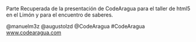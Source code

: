 Parte Recuperada de la presentación de CodeAragua para el taller de html5 en el Limón y para el encuentro de saberes.



@manuelm3z
@augustolzd
@CodeAragua
#CodeAragua
www.codearagua.com
